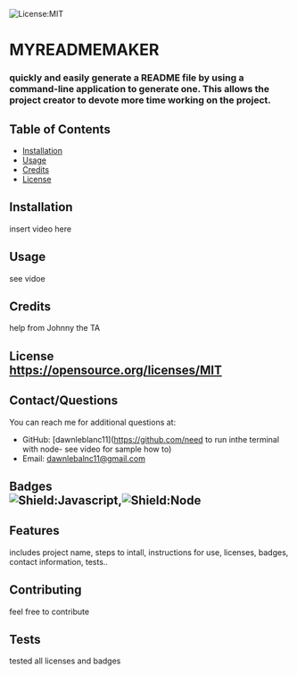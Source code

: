 
  ![License:MIT](https://img.shields.io/badge/License-MIT-yellow.svg)
  
  # MYREADMEMAKER
  ### quickly and easily generate a README file by using a command-line application to generate one. This allows the project creator to devote more time working on the project.
  ## Table of Contents
    
  * [Installation](#installation)
  * [Usage](#usage)
  * [Credits](#credits)
  * [License](#license)
  
  ## Installation
  insert video here
  
  ## Usage 
  see vidoe
  
  ## Credits
  help from Johnny the TA
##
## License <br>https://opensource.org/licenses/MIT
  ## Contact/Questions
  You can reach me for additional questions at:
  * GitHub: [dawnleblanc11](https://github.com/need to run inthe terminal with node- see video for sample how to)
  * Email: dawnlebalnc11@gmail.com
## Badges <br>![Shield:Javascript](https://img.shields.io/badge/JavaScript-F7DF1E?style=for-the-badge&logo=javascript&logoColor=black),![Shield:Node](https://img.shields.io/badge/Node.js-43853D?style=for-the-badge&logo=node.js&logoColor=white) 
    
  ## Features
  includes project name, steps to intall, instructions for use, licenses, badges, contact information, tests..
  
  ## Contributing  
  feel free to contribute
  
  ## Tests
  tested all licenses and badges

